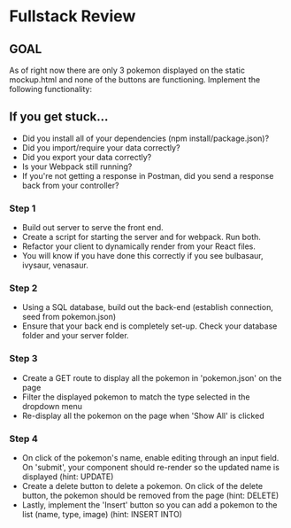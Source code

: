 # Fullstack Review

## GOAL

As of right now there are only 3 pokemon displayed on the static mockup.html and none of the buttons are functioning. Implement the following functionality:

## If you get stuck...

- Did you install all of your dependencies (npm install/package.json)?
- Did you import/require your data correctly?
- Did you export your data correctly?
- Is your Webpack still running?
- If you're not getting a response in Postman, did you send a response back from your controller?

### Step 1

- Build out server to serve the front end.
- Create a script for starting the server and for webpack. Run both.
- Refactor your client to dynamically render from your React files.
- You will know if you have done this correctly if you see bulbasaur, ivysaur, venasaur.

### Step 2

- Using a SQL database, build out the back-end (establish connection, seed from pokemon.json)
- Ensure that your back end is completely set-up. Check your database folder and your server folder.

### Step 3

- Create a GET route to display all the pokemon in 'pokemon.json' on the page
- Filter the displayed pokemon to match the type selected in the dropdown menu
- Re-display all the pokemon on the page when 'Show All' is clicked

### Step 4

- On click of the pokemon's name, enable editing through an input field. On 'submit', your component should re-render so the updated name is displayed (hint: UPDATE)
- Create a delete button to delete a pokemon. On click of the delete button, the pokemon should be removed from the page (hint: DELETE)
- Lastly, implement the 'Insert' button so you can add a pokemon to the list (name, type, image) (hint: INSERT INTO)

